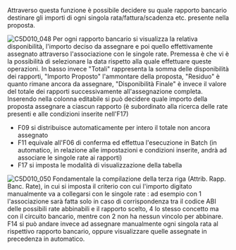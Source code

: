 Attraverso questa funzione è possibile decidere su quale rapporto bancario destinare gli importi di ogni singola rata/fattura/scadenza etc. presente nella proposta.

![C5D010_048](http://localhost:3000/immagini/MBDOC_OGG-P_C5RR12P1/C5D010_048.png)
Per ogni rapporto bancario si visualizza la relativa disponibilità, l'importo deciso da assegnare e poi quello effettivamente assegnato attraverso l'associazione con le singole rate.
Premessa è che vi è la possibilità di selezionare la data rispetto alla quale effettuare queste operazioni.
In basso invece "Totali" rappresenta la somma delle disponibilità dei rapporti, "Importo Proposto" l'ammontare della proposta, "Residuo" è quanto rimane ancora da assegnare, "Disponibilità Finale" è invece il valore del totale dei rapporti successivamente all'assegnazione completa.
Inserendo nella colonna editabile si può decidere quale importo della proposta assegnare a ciascun rapporto (è subordinato alla ricerca delle rate presenti e alle condizioni inserite nell'F17)
- F09 si distribuisce automaticamente per intero il totale non ancora assegnato
- F11 equivale all'F06 di conferma ed effettua l'esecuzione in Batch (in automatico, in relazione alle impostazioni e condizioni inserite, andrà ad associare le singole rate ai rapporti)
- F17 si imposta le modalità di visualizzazione della tabella

![C5D010_050](http://localhost:3000/immagini/MBDOC_OGG-P_C5RR12P1/C5D010_050.png)
Fondamentale la compilazione della terza riga (Attrib. Rapp. Banc. Rate), in cui si imposta il criterio con cui l'importo digitato manualmente va a collegarsi con le singole rate :  ad esempio con 1 l'associazione sarà fatta solo in caso di corrispondenza tra il codice ABI delle possibili rate abbinabili e il rapporto scelto, 4 lo stesso concetto ma con il circuito bancario, mentre con 2 non ha nessun vincolo per abbinare.
F14 si può andare invece ad assegnare manualmente ogni singola rata al rispettivo rapporto bancario, oppure visualizzare quelle assegnate in precedenza in automatico.
